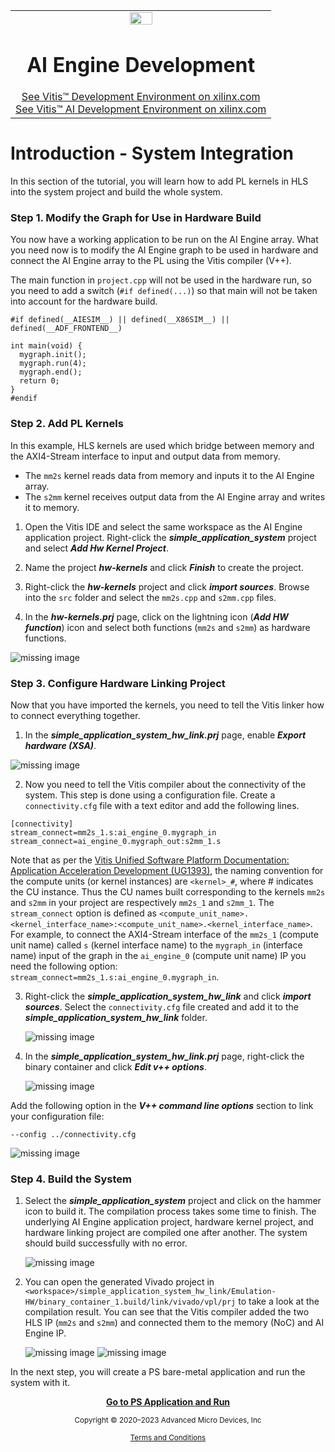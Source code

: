 <table class="sphinxhide" width="100%">
 <tr width="100%">
    <td align="center"><img src="https://raw.githubusercontent.com/Xilinx/Image-Collateral/main/xilinx-logo.png" width="30%"/><h1>AI Engine Development</h1>
    <a href="https://www.xilinx.com/products/design-tools/vitis.html">See Vitis™ Development Environment on xilinx.com</br></a>
    <a href="https://www.xilinx.com/products/design-tools/vitis/vitis-ai.html">See Vitis™ AI Development Environment on xilinx.com</a>
    </td>
 </tr>
</table>

# Introduction - System Integration

In this section of the tutorial, you will learn how to add PL kernels in HLS into the system project and build the whole system.

### Step 1. Modify the Graph for Use in Hardware Build

You now have a working application to be run on the AI Engine array. What you need now is to modify the AI Engine graph to be used in hardware and connect the AI Engine array to the PL using the Vitis compiler (V++).

The main function in `project.cpp` will not be used in the hardware run, so you need to add a switch (`#if defined(...)`) so that main will not be taken into account for the hardware build.

```
#if defined(__AIESIM__) || defined(__X86SIM__) || defined(__ADF_FRONTEND__)

int main(void) {
  mygraph.init();
  mygraph.run(4);
  mygraph.end();
  return 0;
}
#endif
```

### Step 2. Add PL Kernels

In this example, HLS kernels are used which bridge between memory and the AXI4-Stream interface to input and output data from memory.
* The `mm2s` kernel reads data from memory and inputs it to the AI Engine array.
* The `s2mm` kernel receives output data from the AI Engine array and writes it to memory.

1. Open the Vitis IDE and select the same workspace as the AI Engine application project. Right-click the ***simple_application_system*** project and select ***Add Hw Kernel Project***.

2. Name the project ***hw-kernels*** and click ***Finish*** to create the project.

3. Right-click the ***hw-kernels*** project and click ***import sources***. Browse into the ```src``` folder and select the ```mm2s.cpp``` and ```s2mm.cpp``` files.

4. In the ***hw-kernels.prj*** page, click on the lightning icon (***Add HW function***) icon and select both functions (`mm2s` and `s2mm`) as hardware functions.

![missing image](images/hw_kernels.png)


### Step 3. Configure Hardware Linking Project

Now that you have imported the kernels, you need to tell the Vitis linker how to connect everything together.

1. In the ***simple_application_system_hw_link.prj*** page, enable ***Export hardware (XSA)***.

![missing image](images/hw_link_cfg1.png)

2. Now you need to tell the Vitis compiler about the connectivity of the system. This step is done using a configuration file.
Create a `connectivity.cfg` file with a text editor and add the following lines.
```
[connectivity]
stream_connect=mm2s_1.s:ai_engine_0.mygraph_in
stream_connect=ai_engine_0.mygraph_out:s2mm_1.s
```

Note that as per the [Vitis Unified Software Platform Documentation: Application Acceleration Development (UG1393)](https://www.xilinx.com/cgi-bin/docs/rdoc?t=vitis+doc;v=2021.1;d=yii1603912637443.html), the naming convention for the compute units (or kernel instances) are `<kernel>_#`, where # indicates the CU instance. Thus the CU names built corresponding to the kernels `mm2s` and `s2mm` in your project are respectively `mm2s_1` and `s2mm_1`.
The ```stream_connect``` option is defined as `<compute_unit_name>.<kernel_interface_name>:<compute_unit_name>.<kernel_interface_name>`.
For example, to connect the AXI4-Stream interface of the `mm2s_1` (compute unit name) called `s` (kernel interface name) to the `mygraph_in` (interface name) input of the graph in the `ai_engine_0` (compute unit name) IP you need the following option: `stream_connect=mm2s_1.s:ai_engine_0.mygraph_in`.

3. Right-click the ***simple_application_system_hw_link*** and click ***import sources***. Select the ```connectivity.cfg``` file created and add it to the ***simple_application_system_hw_link*** folder.

      ![missing image](images/221_hw_link_cfg2.png)

4. In the ***simple_application_system_hw_link.prj*** page, right-click the binary container and click ***Edit v++ options***.

      ![missing image](images/hw_link_cfg3.png)

Add the following option in the ***V++ command line options*** section to link your configuration file:
```
--config ../connectivity.cfg
```

  ![missing image](images/221_hw_link_cfg4.png)


### Step 4. Build the System

1. Select the ***simple_application_system*** project and click on the hammer icon to build it. The compilation process takes some time to finish. The underlying AI Engine application project, hardware kernel project, and hardware linking project are compiled one after another. The system should build successfully with no error.

      ![missing image](images/system_build.png)

2. You can open the generated Vivado project in `<workspace>/simple_application_system_hw_link/Emulation-HW/binary_container_1.build/link/vivado/vpl/prj` to take a look at the compilation result.
You can see that the Vitis compiler added the two HLS IP (`mm2s` and `s2mm`) and connected them to the memory (NoC) and AI Engine IP.

      ![missing image](images/211_vivado_prj.png)
      ![missing image](images/211_vivado_prj2.png)


In the next step, you will create a PS bare-metal application and run the system with it.


<p align="center"><b><a href="./04-ps_application_creation_run_all.md">Go to PS Application and Run</a></b></p>



<p class="sphinxhide" align="center"><sub>Copyright © 2020–2023 Advanced Micro Devices, Inc</sub></p>

<p class="sphinxhide" align="center"><sup><a href="https://www.amd.com/en/corporate/copyright">Terms and Conditions</a></sup></p>
